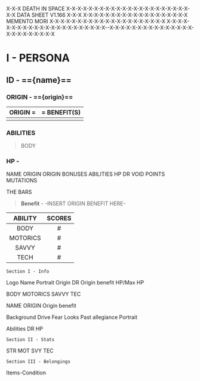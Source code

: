 X-X-X DEATH IN SPACE X-X-X-X-X-X-X-X-X-X-X-X-X-X-X-X-X-X-X-X-X-X-X-X DATA SHEET V1.166 X-X-X
X-X-X-X-X-X-X-X-X-X-X-X-X-X-X-X-X-X-X MEMENTO MORI X-X-X-X-X-X-X-X-X-X-X-X-X-X-X-X-X-X-X-X-X
X-X-X-X-X-X-X-X-X-X-X-X-X-X-X-X-X-X-X-X-X-X--X-X-X-X-X-X-X-X-X-X-X-X-X-X-X-X-X-X-X-X-X-X-X-X

# I - PERSONA

## ID - =={name}==

### ORIGIN - =={origin}==

| ORIGIN = | = BENEFIT(S) |
| -------- | ------------ |
|          |              |

### ABILITIES

> BODY



### HP - 








NAME
ORIGIN
ORIGIN BONUSES
ABILITIES
HP
DR
VOID POINTS
MUTATIONS

THE BARS

































> **Benefit** - -INSERT ORIGIN BENEFIT HERE-




| ABILITY  | SCORES |
| :------: | :----: |
|   BODY   |   #    |
| MOTORICS |   #    |
|  SAVVY   |   #    |
|   TECH   |   #    |





	Section I - Info


Logo    Name
             Portrait
Origin           DR
Origin benefit   HP/Max HP

BODY
MOTORICS
SAVVY
TEC



NAME
ORIGIN
Origin benefit

Background
Drive
Fear
Looks
Past allegiance
Portrait

Abilities
DR
HP



	Section II - Stats

STR
MOT
SVY
TEC


	Section III - Belongings

Items-Condition



